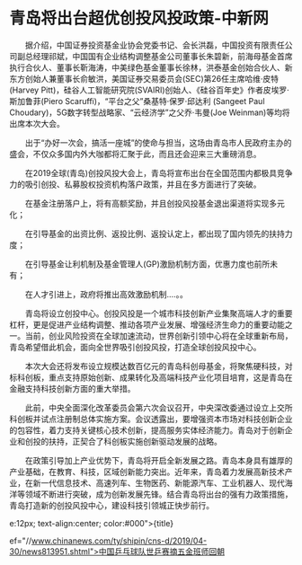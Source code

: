 # 青岛将出台超优创投风投政策-中新网

　　据介绍，中国证券投资基金业协会党委书记、会长洪磊，中国投资有限责任公司副总经理祁斌，中国国有企业结构调整基金公司董事长朱碧新，前海母基金首席执行合伙人、董事长靳海涛，中美绿色基金董事长徐林，洪泰基金创始合伙人、新东方创始人兼董事长俞敏洪，美国证券交易委员会(SEC)第26任主席哈维·皮特(Harvey Pitt)，硅谷人工智能研究院(SVAIRI)创始人、《硅谷百年史》作者皮埃罗·斯加鲁菲(Piero Scaruffi)，“平台之父”桑基特·保罗·邱达利 (Sangeet Paul Choudary)，5G数字转型战略家、“云经济学”之父乔·韦曼(Joe Weinman)等均将出席本次大会。

　　出于“办好一次会，搞活一座城”的使命与担当，这场由青岛市人民政府主办的盛会，不仅众多国内外大咖都将汇聚于此，而且还会迎来三大重磅消息。

　　在2019全球(青岛)创投风投大会上，青岛将宣布出台在全国范围内都极具竞争力的吸引创投、私募股权投资机构落户政策，并且在多方面进行了突破。

　　在基金注册落户上，将有高额奖励，并且创投风投基金退出渠道将实现多元化；

　　在引导基金的出资比例、返投比例、返投认定上，都出现了国内领先的扶持力度；

　　在引导基金让利机制及基金管理人(GP)激励机制方面，优惠力度也前所未有；

　　在人才引进上，政府将推出高效激励机制....。。

　　青岛将设立创投中心。创投风投是一个城市科技创新产业集聚高端人才的重要杠杆，更是促进产业结构调整、推动各项产业发展、增强经济生命力的重要动能之一。当前，创业风险投资在全球加速流动，世界创新引领中心将在全球重新布局，青岛希望借此机会，面向全世界吸引创投风投，打造全球创投风投中心。

　　本次大会还将发布设立规模达数百亿元的青岛科创母基金，将聚焦硬科技，对标科创板，重点支持原始创新、成果转化及高端科技产业化项目培育，这是青岛在金融支持科技创新方面的重大举措。

　　此前，中央全面深化改革委员会第六次会议召开，中央深改委通过设立上交所科创板并试点注册制总体实施方案。会议透露出，要增强资本市场对科技创新企业的包容性，着力支持关键核心技术创新，提高服务实体经济能力。青岛对于创新企业和创投的扶持，正契合了科创板实施创新驱动发展的战略。

　　在政策引导加上产业优势下，青岛将开启全新发展之路。青岛本身具有雄厚的产业基础，在教育、科技，区域创新能力突出。近年来，青岛着力发展高新技术产业，在新一代信息技术、高速列车、生物医药、新能源汽车、工业机器人、现代海洋等领域不断进行突破，成为创新发展先锋。结合青岛将出台的强有力政策措施，青岛打造新的创投风投中心，建设科技引领城正快步前行。

e:12px; text-align:center; color:#000">{title}

ef="//www.chinanews.com/ty/shipin/cns-d/2019/04-30/news813951.shtml">中国乒乓球队世乒赛摘五金班师回朝
